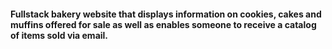#### Fullstack bakery website that displays information on cookies, cakes and muffins offered for sale as well as enables someone to receive a catalog of items sold via email.

